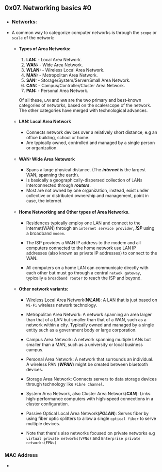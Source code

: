 ## 0x07. Networking basics #0

- ### Networks:

- A common way to categorize computer networks is through the `scope` or `scale` of the network:

	- #### Types of Area Networks:

		1. __LAN:__ - Local Area Network.
		2. __WAN:__ - Wide Area Network.
		3. __WLAN:__ - Wireless Local Area Network.
		4. __MAN:__ - Metropolitan Area Network.
		5. __SAN:__ - Storage/System/Server/Small  Area Network.
		6. __CAN:__ - Campus/Controller/Cluster Area Network.
		7. __PAN:__ - Personal Area Network.

		Of all these, `LAN` and `WAN` are the two primary and best-known categories of networks, based on the scale/scope of the network. The other categories have merged with technological advances.



	- #### LAN: Local Area Network

		- Connects network devices over a relatively short distance, e.g an office building, school or home.
		- Are typically owned, controlled and managed by a single person or organization.


	- #### WAN: Wide Area Netework

		- Spans a large physical distance. (The ___internet___ is the largest WAN, spanning the earth).
		- Is basically a geographically-dispersed collection of LANs interconnected through ***routers***.
		- Most are not owned by one organization, instead, exist under collective or distributed ownership and management, point in case, the internet.



	- #### Home Networking and Other types of Area Networks.

		- Residences typically employ one LAN and connect to the internet(WAN) through an `internet service provider`, ___ISP___ using a broadband `modem`.

		- The ISP provides a WAN IP address to the modem and all computers connected to the home network use LAN IP addresses (also known as private IP addresses) to connect to the WAN.

		- All computers on a home LAN can communicate directly with each other but must go through a central `netwok gateway`, typically a `broadband router` to reach the ISP and beyond.

	- #### Other network variants:

		-  Wireless Local Area Network(___WLAN___): A LAN that is just based on `Wi-Fi` wireless network technology.

		- Metropolitan Area Network: A network spanning an area larger than that of a LAN but smaller than that of a WAN, such as a network within a city. Typically owned and managed by a single entity such as a government body or large corporation.

		- Campus Area Network: A network spanning multiple LANs but smaller than a MAN, such as a university or local business campus.

		- Personal Area Network: A network that surrounds an individual. A wireless PAN (___WPAN___) might be created between bluetooth devices.

		- Storage Area Network: Connects servers to data storage devices through technology like `Fibre Channel`.

		- System Area Network, also Cluster Area Network(___CAN___): Links high-performance computers with high-speed connections in a cluster configuration.

		- Passive Optical Local Area Network(___POLAN___): Serves fiber by using fiber optic splitters to allow a single `optical fiber` to serve multiple devices.



		- Note that there's also networks focused on private networks e.g `virtual private networks(VPNs)` and `Enterprise private networks(EPNs)`


### MAC Address

- 
